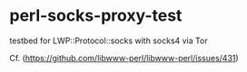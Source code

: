 # perl-socks-proxy-test
 testbed for LWP::Protocol::socks with socks4 via Tor

Cf. (https://github.com/libwww-perl/libwww-perl/issues/431)